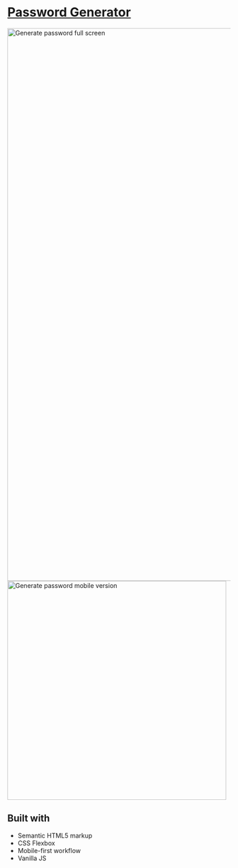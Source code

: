 # [Password Generator]( https://frontendella.github.io/Password_generator/)

[<img width="1247" alt="Generate password full screen" src="https://user-images.githubusercontent.com/82247833/194733651-6e489a34-2229-4887-929d-1df02d6da24b.png"><img width="494" alt="Generate password mobile version" src="https://user-images.githubusercontent.com/82247833/194733636-0cb8af82-ee76-44cd-a1a9-91afa4cec1dd.png">]( https://frontendella.github.io/Password_generator/)


## Built with
* Semantic HTML5 markup
* CSS Flexbox
* Mobile-first workflow
* Vanilla JS
